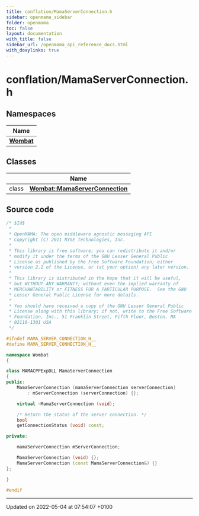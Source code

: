 ```yaml
---
title: conflation/MamaServerConnection.h
sidebar: openmama_sidebar
folder: openmama
toc: false
layout: documentation
with_title: false
sidebar_url: /openmama_api_reference_docs.html
with_doxylinks: true
---
```


# conflation/MamaServerConnection.h



## Namespaces

| Name           |
| -------------- |
| **[Wombat](namespaceWombat.html)**  |

## Classes

|                | Name           |
| -------------- | -------------- |
| class | **[Wombat::MamaServerConnection](classWombat_1_1MamaServerConnection.html)**  |




## Source code

```cpp
/* $Id$
 *
 * OpenMAMA: The open middleware agnostic messaging API
 * Copyright (C) 2011 NYSE Technologies, Inc.
 *
 * This library is free software; you can redistribute it and/or
 * modify it under the terms of the GNU Lesser General Public
 * License as published by the Free Software Foundation; either
 * version 2.1 of the License, or (at your option) any later version.
 *
 * This library is distributed in the hope that it will be useful,
 * but WITHOUT ANY WARRANTY; without even the implied warranty of
 * MERCHANTABILITY or FITNESS FOR A PARTICULAR PURPOSE.  See the GNU
 * Lesser General Public License for more details.
 *
 * You should have received a copy of the GNU Lesser General Public
 * License along with this library; if not, write to the Free Software
 * Foundation, Inc., 51 Franklin Street, Fifth Floor, Boston, MA
 * 02110-1301 USA
 */

#ifndef MAMA_SERVER_CONNECTION_H__
#define MAMA_SERVER_CONNECTION_H__

namespace Wombat
{

class MAMACPPExpDLL MamaServerConnection
{
public:
    MamaServerConnection (mamaServerConnection serverConnection)
        : mServerConnection (serverConnection) {};

    virtual ~MamaServerConnection (void);

    /* Return the status of the server connection. */
    bool
    getConnectionStatus (void) const;

private:

    mamaServerConnection mServerConnection;

    MamaServerConnection (void) {};
    MamaServerConnection (const MamaServerConnection&) {}
};

}

#endif
```


-------------------------------

Updated on 2022-05-04 at 07:54:07 +0100
